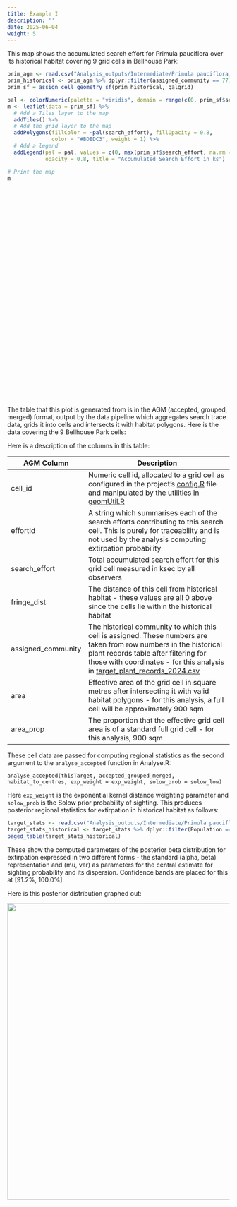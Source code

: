 ```yaml
---
title: Example I
description: ''
date: 2025-06-04
weight: 5
---
```


<link href="{{< blogdown/postref >}}index_files/htmltools-fill/fill.css" rel="stylesheet" />
<script src="{{< blogdown/postref >}}index_files/htmlwidgets/htmlwidgets.js"></script>
<script src="{{< blogdown/postref >}}index_files/jquery/jquery-3.6.0.min.js"></script>
<link href="{{< blogdown/postref >}}index_files/leaflet/leaflet.css" rel="stylesheet" />
<script src="{{< blogdown/postref >}}index_files/leaflet/leaflet.js"></script>
<link href="{{< blogdown/postref >}}index_files/leafletfix/leafletfix.css" rel="stylesheet" />
<script src="{{< blogdown/postref >}}index_files/proj4/proj4.min.js"></script>
<script src="{{< blogdown/postref >}}index_files/Proj4Leaflet/proj4leaflet.js"></script>
<link href="{{< blogdown/postref >}}index_files/rstudio_leaflet/rstudio_leaflet.css" rel="stylesheet" />
<script src="{{< blogdown/postref >}}index_files/leaflet-binding/leaflet.js"></script>
<link href="{{< blogdown/postref >}}index_files/pagedtable/css/pagedtable.css" rel="stylesheet" />
<script src="{{< blogdown/postref >}}index_files/pagedtable/js/pagedtable.js"></script>
<link href="{{< blogdown/postref >}}index_files/pagedtable/css/pagedtable.css" rel="stylesheet" />
<script src="{{< blogdown/postref >}}index_files/pagedtable/js/pagedtable.js"></script>

This map shows the accumulated search effort for Primula pauciflora over its historical habitat covering 9 grid cells
in Bellhouse Park:

``` r
prim_agm <- read.csv("Analysis_outputs/Intermediate/Primula pauciflora_accepted_grouped_merged.csv")
prim_historical <- prim_agm %>% dplyr::filter(assigned_community == 77)
prim_sf = assign_cell_geometry_sf(prim_historical, galgrid)

pal <- colorNumeric(palette = "viridis", domain = range(c(0, prim_sf$search_effort), na.rm = TRUE))
m <- leaflet(data = prim_sf) %>%
  # Add a Tiles layer to the map
  addTiles() %>%
  # Add the grid layer to the map
  addPolygons(fillColor = ~pal(search_effort), fillOpacity = 0.8, 
              color = "#BDBDC3", weight = 1) %>%
  # Add a legend
  addLegend(pal = pal, values = c(0, max(prim_sf$search_effort, na.rm = TRUE)),
            opacity = 0.8, title = "Accumulated Search Effort in ks")

# Print the map
m
```

<div class="leaflet html-widget html-fill-item" id="htmlwidget-1" style="width:672px;height:480px;"></div>
<script type="application/json" data-for="htmlwidget-1">{"x":{"options":{"crs":{"crsClass":"L.CRS.EPSG3857","code":null,"proj4def":null,"projectedBounds":null,"options":{}}},"calls":[{"method":"addTiles","args":["https://{s}.tile.openstreetmap.org/{z}/{x}/{y}.png",null,null,{"minZoom":0,"maxZoom":18,"tileSize":256,"subdomains":"abc","errorTileUrl":"","tms":false,"noWrap":false,"zoomOffset":0,"zoomReverse":false,"opacity":1,"zIndex":1,"detectRetina":false,"attribution":"&copy; <a href=\"https://openstreetmap.org/copyright/\">OpenStreetMap<\/a>,  <a href=\"https://opendatacommons.org/licenses/odbl/\">ODbL<\/a>"}]},{"method":"addPolygons","args":[[[[{"lng":[-123.3121258329,-123.3117168329,-123.3117168329,-123.3121258329,-123.3121258329],"lat":[48.87259604193872,48.87259604193872,48.87286504193872,48.87286504193872,48.87259604193872]}]],[[{"lng":[-123.3117168329,-123.3113078329,-123.3113078329,-123.3117168329,-123.3117168329],"lat":[48.87259604193872,48.87259604193872,48.87286504193872,48.87286504193872,48.87259604193872]}]],[[{"lng":[-123.3113078329,-123.3108988329,-123.3108988329,-123.3113078329,-123.3113078329],"lat":[48.87259604193872,48.87259604193872,48.87286504193872,48.87286504193872,48.87259604193872]}]],[[{"lng":[-123.3125348329,-123.3121258329,-123.3121258329,-123.3125348329,-123.3125348329],"lat":[48.87232704193872,48.87232704193872,48.87259604193872,48.87259604193872,48.87232704193872]}]],[[{"lng":[-123.3121258329,-123.3117168329,-123.3117168329,-123.3121258329,-123.3121258329],"lat":[48.87232704193872,48.87232704193872,48.87259604193872,48.87259604193872,48.87232704193872]}]],[[{"lng":[-123.3117168329,-123.3113078329,-123.3113078329,-123.3117168329,-123.3117168329],"lat":[48.87232704193872,48.87232704193872,48.87259604193872,48.87259604193872,48.87232704193872]}]],[[{"lng":[-123.3113078329,-123.3108988329,-123.3108988329,-123.3113078329,-123.3113078329],"lat":[48.87232704193872,48.87232704193872,48.87259604193872,48.87259604193872,48.87232704193872]}]],[[{"lng":[-123.3108988329,-123.3104898329,-123.3104898329,-123.3108988329,-123.3108988329],"lat":[48.87232704193872,48.87232704193872,48.87259604193872,48.87259604193872,48.87232704193872]}]],[[{"lng":[-123.3121258329,-123.3117168329,-123.3117168329,-123.3121258329,-123.3121258329],"lat":[48.87205804193872,48.87205804193872,48.87232704193872,48.87232704193872,48.87205804193872]}]]],null,null,{"interactive":true,"className":"","stroke":true,"color":"#BDBDC3","weight":1,"opacity":0.5,"fill":true,"fillColor":["#463480","#443C84","#3B518B","#228B8D","#FDE725","#3B518B","#404588","#3D4E8A","#365D8D"],"fillOpacity":0.8,"smoothFactor":1,"noClip":false},null,null,null,{"interactive":false,"permanent":false,"direction":"auto","opacity":1,"offset":[0,0],"textsize":"10px","textOnly":false,"className":"","sticky":true},null]},{"method":"addLegend","args":[{"colors":["#440154 , #440154 0%, #414287 19.44810497613%, #2B758E 38.89620995226%, #20A486 58.34431492839%, #6DCD59 77.79241990452%, #ECE51B 97.24052488065%, #FDE725 "],"labels":["0","1","2","3","4","5"],"na_color":null,"na_label":"NA","opacity":0.8,"position":"topright","type":"numeric","title":"Accumulated Search Effort in ks","extra":{"p_1":0,"p_n":0.9724052488064997},"layerId":null,"className":"info legend","group":null}]}],"limits":{"lat":[48.87205804193872,48.87286504193872],"lng":[-123.3125348329,-123.3104898329]}},"evals":[],"jsHooks":[]}</script>

The table that this plot is generated from is in the AGM (accepted, grouped, merged) format, output by the
data pipeline which aggregates search trace data, grids it into cells and intersects it with habitat polygons. Here is the data covering
the 9 Bellhouse Park cells:

<div data-pagedtable="false">

<script data-pagedtable-source type="application/json">
{"columns":[{"label":["cell_id"],"name":[1],"type":["int"],"align":["right"]},{"label":["effortId"],"name":[2],"type":["chr"],"align":["left"]},{"label":["search_effort"],"name":[3],"type":["dbl"],"align":["right"]},{"label":["fringe_dist"],"name":[4],"type":["dbl"],"align":["right"]},{"label":["assigned_community"],"name":[5],"type":["int"],"align":["right"]},{"label":["area"],"name":[6],"type":["dbl"],"align":["right"]},{"label":["area_prop"],"name":[7],"type":["dbl"],"align":["right"]}],"data":[{"1":"373277","2":"2022-04-08...","3":"0.7702174","4":"0","5":"77","6":"119.9354","7":"0.1332616"},{"1":"373278","2":"2021-04-15...","3":"0.8952186","4":"0","5":"77","6":"456.6756","7":"0.5074174"},{"1":"373279","2":"2021-04-15...","3":"1.2665682","4":"0","5":"77","6":"393.4646","7":"0.4371829"},{"1":"373979","2":"2020-04-11...","3":"2.4678189","4":"0","5":"77","6":"592.6015","7":"0.6584462"},{"1":"373980","2":"2020-04-11...","3":"5.1418892","4":"0","5":"77","6":"882.4500","7":"0.9804999"},{"1":"373981","2":"2020-05-19...","3":"1.2633671","4":"0","5":"77","6":"894.7453","7":"0.9941614"},{"1":"373982","2":"2020-05-19...","3":"1.0420709","4":"0","5":"77","6":"893.5274","7":"0.9928083"},{"1":"373983","2":"2020-05-19...","3":"1.2058804","4":"0","5":"77","6":"240.0844","7":"0.2667604"},{"1":"374683","2":"2020-03-21...","3":"1.4940715","4":"0","5":"77","6":"361.1144","7":"0.4012382"}],"options":{"columns":{"min":{},"max":[10]},"rows":{"min":[10],"max":[10]},"pages":{}}}
  </script>

</div>

Here is a description of the columns in this table:

| AGM Column         | Description                                                                                                                                                                                                                                                                                                                                                          |
|--------------------|----------------------------------------------------------------------------------------------------------------------------------------------------------------------------------------------------------------------------------------------------------------------------------------------------------------------------------------------------------------------|
| cell_id            | Numeric cell id, allocated to a grid cell as configured in the project’s [config.R](https://github.com/IMERSS/biodiversity-change-protocol/tree/main/scripts/config.R) file and manipulated by the utilities in [geomUtil.R](https://github.com/IMERSS/biodiversity-change-protocol/tree/main/scripts/geomUtil.R)                                                    |
| effortId           | A string which summarises each of the search efforts contributing to this search cell. This is purely for traceability and is not used by the analysis computing extirpation probability                                                                                                                                                                             |
| search_effort      | Total accumulated search effort for this grid cell measured in ksec by all observers                                                                                                                                                                                                                                                                                 |
| fringe_dist        | The distance of this cell from historical habitat - these values are all 0 above since the cells lie within the historical habitat                                                                                                                                                                                                                                   |
| assigned_community | The historical community to which this cell is assigned. These numbers are taken from row numbers in the historical plant records table after filtering for those with coordinates - for this analysis in [target_plant_records_2024.csv](https://github.com/IMERSS/biodiversity-change-protocol/tree/mainAnalysis_inputs/Occurrences/target_plant_records_2024.csv) |
| area               | Effective area of the grid cell in square metres after intersecting it with valid habitat polygons - for this analysis, a full cell will be approximately 900 sqm                                                                                                                                                                                                    |
| area_prop          | The proportion that the effective grid cell area is of a standard full grid cell - for this analysis, 900 sqm                                                                                                                                                                                                                                                        |

These cell data are passed for computing regional statistics as the second argument to the `analyse_accepted` function in Analyse.R:

    analyse_accepted(thisTarget, accepted_grouped_merged, habitat_to_centres, exp_weight = exp_weight, solow_prob = solow_low)

Here `exp_weight` is the exponential kernel distance weighting parameter and `solow_prob` is the Solow prior probability of sighting.
This produces posterior regional statistics for extirpation in historical habitat as follows:

``` r
target_stats <- read.csv("Analysis_outputs/Intermediate/Primula pauciflora_stats.csv")
target_stats_historical <- target_stats %>% dplyr::filter(Population == 77)
paged_table(target_stats_historical)
```

<div data-pagedtable="false">

<script data-pagedtable-source type="application/json">
{"columns":[{"label":["cells"],"name":[1],"type":["int"],"align":["right"]},{"label":["searched"],"name":[2],"type":["int"],"align":["right"]},{"label":["pops"],"name":[3],"type":["int"],"align":["right"]},{"label":["habitatSearched"],"name":[4],"type":["chr"],"align":["left"]},{"label":["Central"],"name":[5],"type":["chr"],"align":["left"]},{"label":["Low"],"name":[6],"type":["chr"],"align":["left"]},{"label":["High"],"name":[7],"type":["chr"],"align":["left"]},{"label":["alpha"],"name":[8],"type":["dbl"],"align":["right"]},{"label":["beta"],"name":[9],"type":["dbl"],"align":["right"]},{"label":["mu"],"name":[10],"type":["dbl"],"align":["right"]},{"label":["var"],"name":[11],"type":["dbl"],"align":["right"]},{"label":["Population"],"name":[12],"type":["chr"],"align":["left"]},{"label":["target"],"name":[13],"type":["chr"],"align":["left"]},{"label":["prior_ER"],"name":[14],"type":["dbl"],"align":["right"]}],"data":[{"1":"9","2":"9","3":"1","4":"100.0%","5":"95.8%","6":"91.2%","7":"100.0%","8":"1.35","9":"30.98","10":"0.04171371","11":"0.00119949","12":"77","13":"Primula pauciflora","14":"0.57"}],"options":{"columns":{"min":{},"max":[10]},"rows":{"min":[10],"max":[10]},"pages":{}}}
  </script>

</div>

These show the computed parameters of the posterior beta distribution for extirpation expressed in two different forms - the standard (alpha, beta) representation and (mu, var) as parameters for the central estimate for sighting probability and its dispersion. Confidence bands are placed for this at \[91.2%, 100.0%\].

Here is this posterior distribution graphed out:

<img src="{{< blogdown/postref >}}index_files/figure-html/unnamed-chunk-5-1.png" width="672" />
